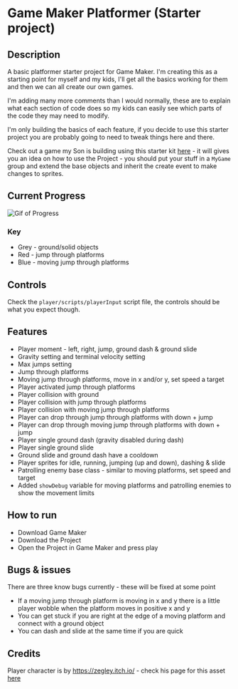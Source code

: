 # Game Maker Platformer (Starter project)

## Description

A basic platformer starter project for Game Maker. I'm creating this as a starting point for myself and my kids, I'll get all the basics working for them and then we can all create our own games.

I'm adding many more comments than I would normally, these are to explain what each section of code does so my kids can easily see which parts of the code they may need to modify.

I'm only building the basics of each feature, if you decide to use this starter project you are probably going to need to tweak things here and there.

Check out a game my Son is building using this starter kit [here](https://github.com/jackblackborough/platformer-starter) - it will gives you an idea on how to use the Project - you should put your stuff in a `MyGame` group and extend the base objects and inherit the create event to make changes to sprites.

## Current Progress

![Gif of Progress](current-progress.gif "Current progress animation")

### Key
- Grey - ground/solid objects
- Red - jump through platforms
- Blue - moving jump through platforms

## Controls

Check the `player/scripts/playerInput` script file, the controls should be what you expect though.

## Features

- Player moment - left, right, jump, ground dash & ground slide
- Gravity setting and terminal velocity setting
- Max jumps setting
- Jump through platforms
- Moving jump through platforms, move in x and/or y, set speed a target
- Player activated jump through platforms
- Player collision with ground 
- Player collision with jump through platforms
- Player collision with moving jump through platforms
- Player can drop through jump through platforms with down + jump
- Player can drop through moving jump through platforms with down + jump
- Player single ground dash (gravity disabled during dash) 
- Player single ground slide
- Ground slide and ground dash have a cooldown
- Player sprites for idle, running, jumping (up and down), dashing & slide
- Patrolling enemy base class - similar to moving platforms, set speed and target
- Added `showDebug` variable for moving platforms and patrolling enemies to show the movement limits

## How to run

- Download Game Maker
- Download the Project
- Open the Project in Game Maker and press play

## Bugs & issues

There are three know bugs currently - these will be fixed at some point

- If a moving jump through platform is moving in x and y there is a little player wobble when the platform moves in positive x and y
- You can get stuck if you are right at the edge of a moving platform and connect with a ground object
- You can dash and slide at the same time if you are quick

## Credits

Player character is by https://zegley.itch.io/ - check his page for this asset [here](https://zegley.itch.io/2d-platformermetroidvania-asset-pack)
